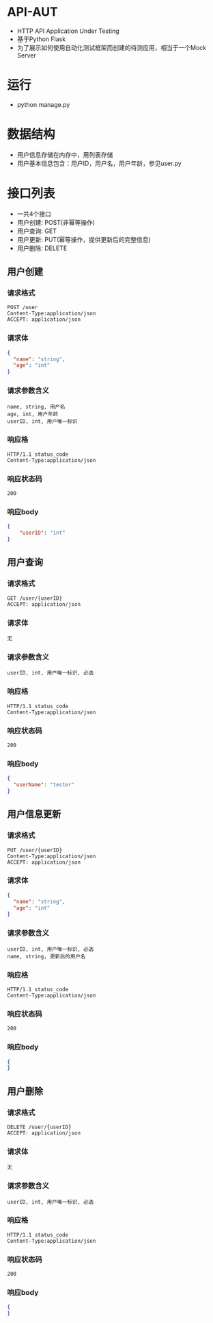 # API-AUT 
- HTTP API Application Under Testing
- 基于Python Flask
- 为了展示如何使用自动化测试框架而创建的待测应用，相当于一个Mock Server

# 运行
- python manage.py


# 数据结构
- 用户信息存储在内存中，用列表存储
- 用户基本信息包含：用户ID，用户名，用户年龄，参见user.py


# 接口列表
- 一共4个接口
- 用户创建: POST(非幂等操作)
- 用户查询: GET
- 用户更新: PUT(幂等操作，提供更新后的完整信息)
- 用户删除: DELETE

## 用户创建
###  请求格式
    POST /user
    Content-Type:application/json
    ACCEPT: application/json	
### 请求体
```json
{  
  "name": "string",
  "age": "int"
}
```
### 请求参数含义
    name, string, 用户名
    age, int, 用户年龄
    userID, int, 用户唯一标识
### 响应格
    HTTP/1.1 status_code
    Content-Type:application/json
### 响应状态码
    200
### 响应body
```json
{  
    "userID": "int"
}
```

## 用户查询
###  请求格式
    GET /user/{userID}
    ACCEPT: application/json	
### 请求体
    无
### 请求参数含义
    userID, int, 用户唯一标识, 必选
### 响应格
    HTTP/1.1 status_code
    Content-Type:application/json
### 响应状态码
    200
### 响应body
```json
{
  "userName": "tester"
}
``` 



## 用户信息更新
###  请求格式
    PUT /user/{userID}
    Content-Type:application/json
    ACCEPT: application/json	
### 请求体
```json
{  
  "name": "string",
  "age": "int"
}
```
### 请求参数含义
    userID, int, 用户唯一标识, 必选
    name, string, 更新后的用户名
### 响应格
    HTTP/1.1 status_code
    Content-Type:application/json
### 响应状态码
    200
### 响应body
```json
{  
}
```

## 用户删除
###  请求格式
    DELETE /user/{userID}
    ACCEPT: application/json	
### 请求体
    无
### 请求参数含义
    userID, int, 用户唯一标识, 必选
### 响应格
    HTTP/1.1 status_code
    Content-Type:application/json
### 响应状态码
    200
### 响应body
```json
{  
}
```


